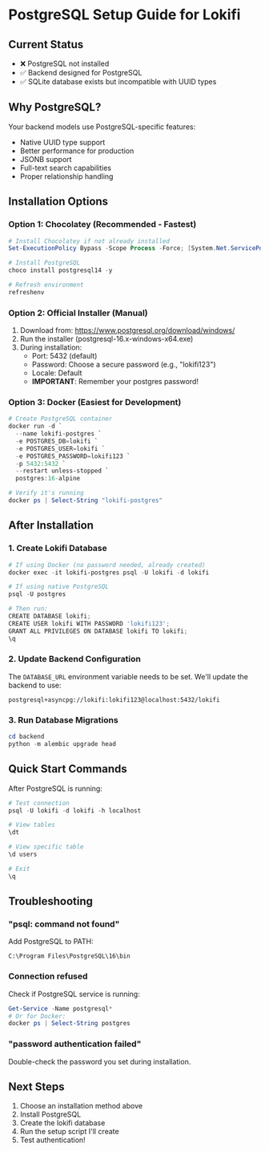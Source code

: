 # PostgreSQL Setup Guide for Lokifi

## Current Status
- ❌ PostgreSQL not installed
- ✅ Backend designed for PostgreSQL
- ✅ SQLite database exists but incompatible with UUID types

## Why PostgreSQL?
Your backend models use PostgreSQL-specific features:
- Native UUID type support
- Better performance for production
- JSONB support
- Full-text search capabilities
- Proper relationship handling

## Installation Options

### Option 1: Chocolatey (Recommended - Fastest)
```powershell
# Install Chocolatey if not already installed
Set-ExecutionPolicy Bypass -Scope Process -Force; [System.Net.ServicePointManager]::SecurityProtocol = [System.Net.ServicePointManager]::SecurityProtocol -bor 3072; iex ((New-Object System.Net.WebClient).DownloadString('https://community.chocolatey.org/install.ps1'))

# Install PostgreSQL
choco install postgresql14 -y

# Refresh environment
refreshenv
```

### Option 2: Official Installer (Manual)
1. Download from: https://www.postgresql.org/download/windows/
2. Run the installer (postgresql-16.x-windows-x64.exe)
3. During installation:
   - Port: 5432 (default)
   - Password: Choose a secure password (e.g., "lokifi123")
   - Locale: Default
   - **IMPORTANT**: Remember your postgres password!

### Option 3: Docker (Easiest for Development)
```powershell
# Create PostgreSQL container
docker run -d `
  --name lokifi-postgres `
  -e POSTGRES_DB=lokifi `
  -e POSTGRES_USER=lokifi `
  -e POSTGRES_PASSWORD=lokifi123 `
  -p 5432:5432 `
  --restart unless-stopped `
  postgres:16-alpine

# Verify it's running
docker ps | Select-String "lokifi-postgres"
```

## After Installation

### 1. Create Lokifi Database
```powershell
# If using Docker (no password needed, already created)
docker exec -it lokifi-postgres psql -U lokifi -d lokifi

# If using native PostgreSQL
psql -U postgres

# Then run:
CREATE DATABASE lokifi;
CREATE USER lokifi WITH PASSWORD 'lokifi123';
GRANT ALL PRIVILEGES ON DATABASE lokifi TO lokifi;
\q
```

### 2. Update Backend Configuration
The `DATABASE_URL` environment variable needs to be set. We'll update the backend to use:
```
postgresql+asyncpg://lokifi:lokifi123@localhost:5432/lokifi
```

### 3. Run Database Migrations
```powershell
cd backend
python -m alembic upgrade head
```

## Quick Start Commands

After PostgreSQL is running:
```powershell
# Test connection
psql -U lokifi -d lokifi -h localhost

# View tables
\dt

# View specific table
\d users

# Exit
\q
```

## Troubleshooting

### "psql: command not found"
Add PostgreSQL to PATH:
```
C:\Program Files\PostgreSQL\16\bin
```

### Connection refused
Check if PostgreSQL service is running:
```powershell
Get-Service -Name postgresql*
# Or for Docker:
docker ps | Select-String postgres
```

### "password authentication failed"
Double-check the password you set during installation.

## Next Steps
1. Choose an installation method above
2. Install PostgreSQL
3. Create the lokifi database
4. Run the setup script I'll create
5. Test authentication!
